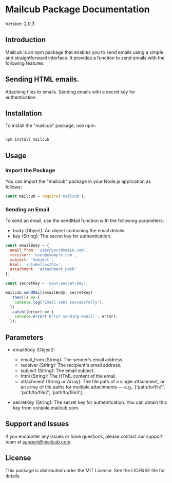# Mailcub Package Documentation
Version: 2.0.3

## Introduction
Mailcub is an npm package that enables you to send emails using a simple and straightforward interface. It provides a function to send emails with the following features:

## Sending HTML emails.
Attaching files to emails.
Sending emails with a secret key for authentication.

## Installation
To install the "mailcub" package, use npm:

```bash

npm install mailcub

```

## Usage
### Import the Package
You can import the "mailcub" package in your Node.js application as follows:

```javascript
const mailcub = require('mailcub');
```

### Sending an Email
To send an email, use the sendMail function with the following parameters:

- body (Object): An object containing the email details.
- key (String): The secret key for authentication.


```javascript
const emailBody = {
  email_from: 'user@yourdomain.com',
  receiver: 'user@example.com',
  subject: 'Subject',
  html: '<h1>Hello</h1>',
  attachment: 'attachment_path'
};

const secretKey = 'your-secret-key';

mailcub.sendMail(emailBody, secretKey)
  .then(() => {
    console.log('Email sent successfully');
  })
  .catch((error) => {
    console.error('Error sending email:', error);
  });
```

## Parameters
- emailBody (Object):
    - email_from (String): The sender's email address.
    - receiver (String): The recipient's email address.
    - subject (String): The email subject.
    - html (String): The HTML content of the email.
    - attachment (String or Array): The file path of a single attachment, or an array of file paths for multiple attachments — e.g., ['path/to/file1', 'path/to/file2', 'path/to/file3'].

- secretKey (String): The secret key for authentication. You can obtain this key from console.mailcub.com.

## Support and Issues
If you encounter any issues or have questions, please contact our support team at support@mailcub.com.

## License
This package is distributed under the MIT License. See the LICENSE file for details.


